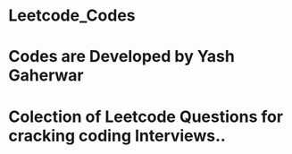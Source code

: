 # Leetcode_Codes
# Codes are Developed by Yash Gaherwar
# Colection of Leetcode Questions for cracking coding Interviews..
